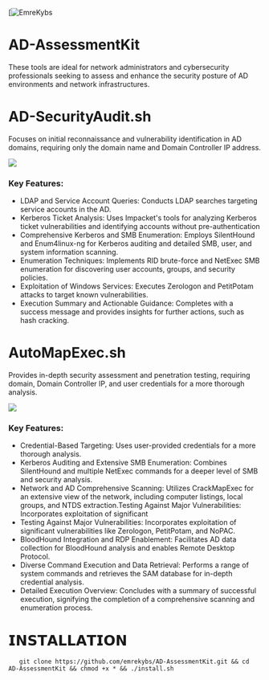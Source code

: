 [![EmreKybs](https://img.shields.io/badge/MadeBy-EmreKybs-greem)
# AD-AssessmentKit
These tools are ideal for network administrators and cybersecurity professionals seeking to assess and enhance the security posture of AD environments and network infrastructures.

# AD-SecurityAudit.sh
Focuses on initial reconnaissance and vulnerability identification in AD domains, requiring only the domain name and Domain Controller IP address.

<img src="https://github.com/emrekybs/AutoMapExec/blob/main/1.png">

### Key Features:
* LDAP and Service Account Queries: Conducts LDAP searches targeting service accounts in the AD.
* Kerberos Ticket Analysis: Uses Impacket's tools for analyzing Kerberos ticket vulnerabilities and identifying accounts without pre-authentication
* Comprehensive Kerberos and SMB Enumeration: Employs SilentHound and Enum4linux-ng for Kerberos auditing and detailed SMB, user, and system information scanning.
* Enumeration Techniques: Implements RID brute-force and NetExec SMB enumeration for discovering user accounts, groups, and security policies.
* Exploitation of Windows Services: Executes Zerologon and PetitPotam attacks to target known vulnerabilities.
* Execution Summary and Actionable Guidance: Completes with a success message and provides insights for further actions, such as hash cracking.


# AutoMapExec.sh
Provides in-depth security assessment and penetration testing, requiring domain, Domain Controller IP, and user credentials for a more thorough analysis.

<img src="https://github.com/emrekybs/AutoMapExec/blob/main/2.png">

### Key Features:
* Credential-Based Targeting: Uses user-provided credentials for a more thorough analysis.
* Kerberos Auditing and Extensive SMB Enumeration: Combines SilentHound and multiple NetExec commands for a deeper level of SMB and security analysis.
* Network and AD Comprehensive Scanning: Utilizes CrackMapExec for an extensive view of the network, including computer listings, local groups, and NTDS extraction.Testing Against Major Vulnerabilities: Incorporates exploitation of significant 
* Testing Against Major Vulnerabilities: Incorporates exploitation of significant vulnerabilities like Zerologon, PetitPotam, and NoPAC.
* BloodHound Integration and RDP Enablement: Facilitates AD data collection for BloodHound analysis and enables Remote Desktop Protocol.
* Diverse Command Execution and Data Retrieval: Performs a range of system commands and retrieves the SAM database for in-depth credential analysis.
* Detailed Execution Overview: Concludes with a summary of successful execution, signifying the completion of a comprehensive scanning and enumeration process.

# 𝗜𝗡𝗦𝗧𝗔𝗟𝗟𝗔𝗧𝗜𝗢𝗡 
       git clone https://github.com/emrekybs/AD-AssessmentKit.git && cd AD-AssessmentKit && chmod +x * && ./install.sh
